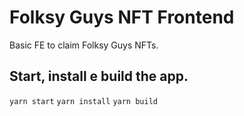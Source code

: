 # Folksy Guys NFT Frontend

Basic FE to claim Folksy Guys NFTs.

## Start, install e build the app.
`yarn start` `yarn install` `yarn build` 